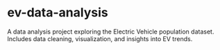 # ev-data-analysis
A data analysis project exploring the Electric Vehicle population dataset. Includes data cleaning, visualization, and insights into EV trends.

